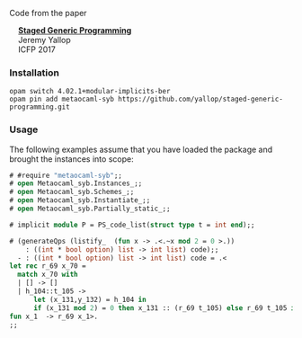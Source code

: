 Code from the paper

&nbsp;&nbsp;&nbsp;&nbsp;[**Staged Generic Programming**][staged-generic-programming]  
&nbsp;&nbsp;&nbsp;&nbsp;Jeremy Yallop  
&nbsp;&nbsp;&nbsp;&nbsp;ICFP 2017  

### Installation

```
opam switch 4.02.1+modular-implicits-ber
opam pin add metaocaml-syb https://github.com/yallop/staged-generic-programming.git
```


### Usage

The following examples assume that you have loaded the package and brought the instances into scope:

```ocaml
# #require "metaocaml-syb";;
# open Metaocaml_syb.Instances_;;
# open Metaocaml_syb.Schemes_;;
# open Metaocaml_syb.Instantiate_;;
# open Metaocaml_syb.Partially_static_;;
```


```ocaml
# implicit module P = PS_code_list(struct type t = int end);;

# (generateQps (listify_  (fun x -> .<.~x mod 2 = 0 >.))
    : ((int * bool option) list -> int list) code);;
  - : ((int * bool option) list -> int list) code = .<
let rec r_69 x_70 =
  match x_70 with
  | [] -> []
  | h_104::t_105 ->
      let (x_131,y_132) = h_104 in
      if (x_131 mod 2) = 0 then x_131 :: (r_69 t_105) else r_69 t_105 in
fun x_1  -> r_69 x_1>. 
;;
```

[staged-generic-programming]: https://www.cl.cam.ac.uk/~jdy22/papers/staged-generic-programming.pdf
